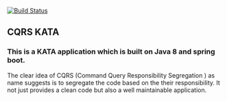 [![Build Status](https://travis-ci.com/anupbaranwal/cqrs-kata.svg?branch=master)](https://travis-ci.com/anupbaranwal/cqrs-kata)
## CQRS KATA
### This is a KATA application which is built on Java 8 and spring boot.
The clear idea of CQRS (Command Query Responsibility Segregation ) as name suggests is to segregate the code based on the their responsibility.
It not just provides a clean code but also a well maintainable application.

